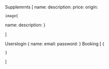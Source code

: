 Supplemrnts [
    name:
    description:
    price:
    origin:

    image{
name:
description:
    }

]

Userslogin {
    name:
    email:
    password:
}
 Booking [
    {
        
    }
 ]
